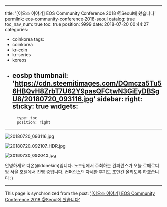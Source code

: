 
---
title: '[이오스 이야기] EOS Community Conference 2018 @Seoul에 왔습니다'
permlink: eos-community-conference-2018-seoul
catalog: true
toc_nav_num: true
toc: true
position: 9999
date: 2018-07-20 00:44:27
categories:
- coinkorea
tags:
- coinkorea
- kr-coin
- kr-series
- koreos
- eosbp
thumbnail: 'https://cdn.steemitimages.com/DQmcza5Tu56HBQvH8ZrbT7U62Y9pasQFCtwN3GiEyDBSgU8/20180720_093116.jpg'
sidebar:
    right:
        sticky: true
widgets:
    -
        type: toc
        position: right
---


![20180720_093116.jpg](https://cdn.steemitimages.com/DQmcza5Tu56HBQvH8ZrbT7U62Y9pasQFCtwN3GiEyDBSgU8/20180720_093116.jpg)

![20180720_092107_HDR.jpg](https://cdn.steemitimages.com/DQmYQPFg1XNSkLYgrZYWqSSC95J5hmoQpYhsAt8jx5Gxg5G/20180720_092107_HDR.jpg)

![20180720_092643.jpg](https://cdn.steemitimages.com/DQmWkW2KHr8scHztCZJU1izAbjMVU8SAx6UPtQC96SRnypt/20180720_092643.jpg)

안녕하세요 디온(@donekim)입니다. 노드원에서 주최하는 컨퍼런스가 오늘 르메르디앙 서울 호텔에서 진행 중입니다. 컨퍼런스의 자세한 후기도 조만간 올리도록 하겠습니다 :)

- - -

This page is synchronized from the post: ['[이오스 이야기] EOS Community Conference 2018 @Seoul에 왔습니다'](https://steemit.com/@donekim/eos-community-conference-2018-seoul)
